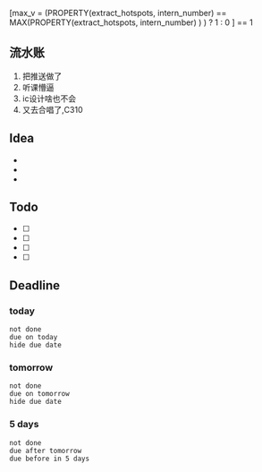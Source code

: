 [max_v = (PROPERTY(extract_hotspots, intern_number) == MAX(PROPERTY(extract_hotspots, intern_number) ) ) ? 1 : 0 ] == 1
 ## 流水账
1. 把推送做了
2. 听课懵逼
3. ic设计啥也不会
4. 又去合唱了,C310

## Idea
- 
- 
- 

## Todo
- [ ] 
- [ ] 
- [ ] 
- [ ] 

## Deadline
### today
```tasks
not done
due on today
hide due date
```
### tomorrow
```tasks
not done
due on tomorrow
hide due date
```
### 5 days
```tasks
not done
due after tomorrow
due before in 5 days
```


